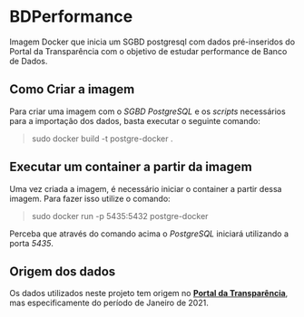 # BDPerformance
Imagem Docker que inicia um SGBD postgresql com dados pré-inseridos do Portal da Transparência com o objetivo de estudar performance de Banco de Dados.

## Como Criar a imagem
Para criar uma imagem com o *SGBD* *PostgreSQL* e os *scripts* necessários para a importação dos dados, basta executar o seguinte comando:
> sudo docker build -t postgre-docker .

## Executar um container a partir da imagem
Uma vez criada a imagem, é necessário iniciar o container a partir dessa imagem. Para fazer isso utilize o comando:
> sudo docker run -p 5435:5432 postgre-docker

Perceba que através do comando acima o *PostgreSQL* iniciará utilizando a porta *5435*.

## Origem dos dados
Os dados utilizados neste projeto tem origem no [**Portal da Transparência**](http://www.portaltransparencia.gov.br/download-de-dados/despesas-execucao), mas especificamente do período de Janeiro de 2021.
